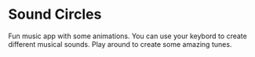 # Sound Circles

Fun music app with some animations. You can use your keybord to create different musical sounds. Play around to create some amazing tunes.